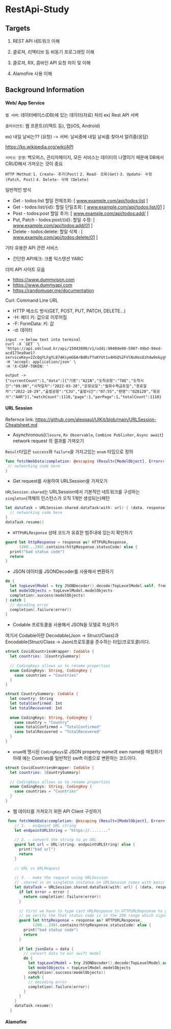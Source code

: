 # RestApi-Study



## Targets

1. REST API 네트워크 이해

2. 클로져, 리엑티브 등 비동기 프로그래밍 이해

3. 클로져, RX, 콤바인 API 요청 차이 및 이해

4. Alamofire 사용 이해 

## Background Information

#### Web/ App Service

`웹 서버`: 데이터베이스(DB)에 있는 데이터(자료) 처리 ex) Rest API 서버

`클라이언트`: 웹 프론트(리액트 등), 앱(iOS, Android) 

ex) 내일 날씨는?? (요청) -> 서버: 날씨중에 내일 날씨를 찾아서 알려줌(응답)

https://ko.wikipedia.org/wiki/API

`서비스 운영`: 백오피스, 관리자페이지, 모든 서비스는 데이터의 나열이기 때문에 DB에서 CRUD해서 가져오는 것이 중요

`HTTP Method`: `1. Create- 추가(Post)` `2. Read- 조회(Get)` `3. Update- 수정(Patch, Post)` `4. Delete- 삭제 (Delete)`

일반적인 방식
- Get - todos:list 할일 전체조회: [ www.example.com/api/todos:list ]
- Get - todos:list/{id}: 할일 단일조회: [ www.example.com/api/todos:list/01 ]
- Post - todos:post 할일 추가: [ www.example.com/api/todos:add/ ]
- Put, Patch - todos:post/{id}: 할일 수정: [ www.example.com/api/todos:add/01 ]
- Delete - todos:delete: 할일 삭제 : [ www.example.com/api/todos:delete/01 ]


기타 유용한 API 관련 서비스
- 간단한 API체크: 크롬 익스텐션 YARC

더미 API 사이트 모음
- https://www.dummyjson.com
- https://www.dummyapi.com
- https://randomuser.me/documentation

Curl: Command Line URL 
- HTTP 메소드 방식(GET, POST, PUT, PATCH, DELETE...)
- -H: 헤더 키: 값으로 이루어짐
- -F: FormData: 키: 값
- -d: 데이터
```
input -> below text into terminal
curl -X `GET` \
'https://api.odcloud.kr/api/15043890/v1/uddi:9840de90-5907-49bd-94ed-acd173ea9ae1?serviceKey=2ZcQqYLFgYL874KsymG6ArBdRsfToKYUt1v4HSQ%2FVlNsHos8zhdw9ekygVhyPW7gxQq5NXjyoIu4KKqe2vkl0w%3D%3D&page=1&perPage=1'
-H 'accept: application/json' \
-H 'X-CSRF-TOKEN: '

output -> 
{"currentCount":1,"data":[{"기종":"A21N","도착공항":"TAE","도착시간":"09:00","시작일자":"2022-03-28","운항요일":"월화수목금토일","종료일자":"2022-10-29","출발공항":"CJU","출발시간":"07:55","편명":"OZ8120","항공사":"AAR"}],"matchCount":1110,"page":1,"perPage":1,"totalCount":1110}
```

#### URL Session
Refernce link: https://github.com/alexpaul/UIKit/blob/main/URLSession-Cheatsheet.md

- Asynchronous(`Closure`, `Rx Observable`, `Combine Publisher`, `Async await`) network request 의 결과를 가져오기 

`Result`타입은 `success`와 `failure`을 가지고있는 `enum` 타입으로 정의

```swift 
func fetchWebData(completion: @escaping (Result<[ModelObject], Error>) -> ()) {
 // networking code here
}
```
- Get request를 사용하여 URLSession을 가져오기 

`URLSession.shared`는 URLSession에서 기본적인 네트워크를 구성하는 `singleton`(객채의 인스턴스가 오직 1개만 생성되는)패턴

```swift 
let dataTask = URLSession.shared.dataTask(with: url) { (data, response, error) in
  // networking code here
}
dataTask.resume()
```

- `HTTPURLResponse` 상태 코드가 유효한 범주내에 있는지 확인하기 
```swift 
guard let httpResponse = response as? HTTPURLResponse,
      (200...299).contains(httpResponse.statusCode) else {
  print("bad status code")
  return
}
```

- JSON 데이터를 JSONDecoder를 사용해서 변환하기
```swift 
do {
  let topLevelModel = try JSONDecoder().decode(TopLevelModel.self, from: jsonData)
  let modelObjects = topLevelModel.modelObjects
  completion(.success(modelObjects)
} catch {
  // decoding error
  completion(.failure(error))
}
```

- Codable 프로토콜을 사용해서 JSON을 모델로 파싱하기 

여기서 Codable이란 Decodable(Json -> Struct/Class)과 Encodable(Struct/Class -> Json)프로토콜을 준수하는 타입(프로토콜)이다.

```swift 
struct CovidCountriesWrapper: Codable {
  let countries: [CountrySummary]
  
  // CodingKeys allows us to rename properties
  enum CodingKeys: String, CodingKey {
    case countries = "Countries"
  }
}

struct CountrySummary: Codable {
  let country: String
  let totalConfirmed: Int
  let totalRecovered: Int
  
  enum CodingKeys: String, CodingKey {
    case country = "Country"
    case totalConfirmed = "TotalConfirmed"
    case totalRecovered = "TotalRecovered"
  }
}
```

-  `enum`에 명시된 `CodingKeys`로 JSON property name과 own name을 매칭하기 
아래 예는 Contries를 일반적인 swift 이름으로 변환하는 코드이다.

```swift 
struct CovidCountriesWrapper: Codable {
  let countries: [CountrySummary]
  
  // CodingKeys allows us to rename properties
  enum CodingKeys: String, CodingKey {
    case countries = "Countries"
  }
}
```

- 웹 데이터를 가져오기 위한 API Client 구성하기 

```swift 
 func fetchWebData(completion: @escaping (Result<[ModelObject], Error>) -> ()) {
    // 1. - endpoint URL string
    let endpointURLString = "https://........"
    
    // 2. - convert the string to an URL
    guard let url = URL(string: endpointURLString) else {
      print("bad url")
      return
    }
    
    // URL vs URLRequest
    
    // 3. - make the request using URLSession
    // .shared is an singleton instance on URLSession comes with basic configuration needed for most requests
    let dataTask = URLSession.shared.dataTask(with: url) { (data, response, error) in
      if let error = error {
        return completion(.failure(error))
      }
      
      // first we have to type cast URLResponse to HTTPURLRepsonse to get access to the status code
      // we verify the that status code is in the 200 range which signals all went well with the GET request
      guard let httpResponse = response as? HTTPURLResponse,
            (200...299).contains(httpResponse.statusCode) else {
        print("bad status code")
        return
      }
      
      if let jsonData = data {
        // convert data to our swift model
        do {
          let topLevelModel = try JSONDecoder().decode(TopLevelModel.self, from: jsonData)
          let modelObjects = topLevelModel.modelObjects
          completion(.success(modelObjects))
        } catch {
          // decoding error
          completion(.failure(error))
        }
      }
    }
    dataTask.resume()
  }
```

#### Alamofire 
